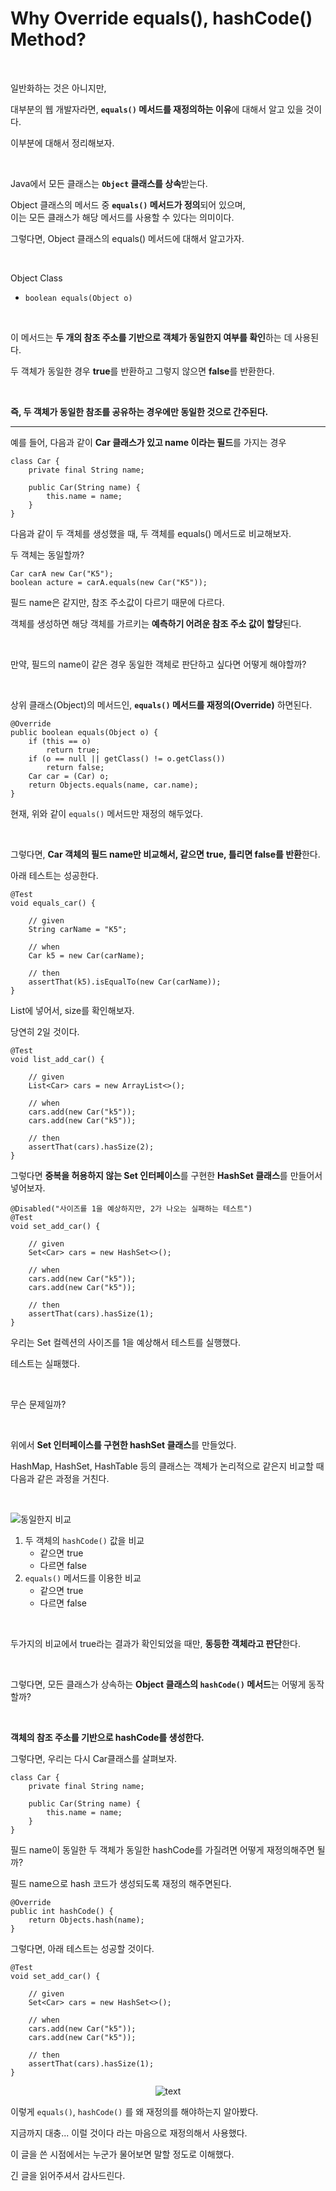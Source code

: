 # Why Override equals(), hashCode() Method?  

<br>

일반화하는 것은 아니지만,  

대부분의 웹 개발자라면, **`equals()` 메서드를 재정의하는 이유**에 대해서 알고 있을 것이다.  

이부분에 대해서 정리해보자.  

<br>

Java에서 모든 클래스는 **`Object` 클래스를 상속**받는다. 

Object 클래스의 메서드 중 **`equals()` 메서드가 정의**되어 있으며,  
이는 모든 클래스가 해당 메서드를 사용할 수 있다는 의미이다. 

그렇다면, Object 클래스의 equals() 메서드에 대해서 알고가자.  

<br>

 Object Class 
- `boolean equals(Object o)`  

<br>

이 메서드는 **두 개의 참조 주소를 기반으로 객체가 동일한지 여부를 확인**하는 데 사용된다.  

 두 객체가 동일한 경우 **true**를 반환하고 그렇지 않으면 **false**를 반환한다.  

<br>

**즉, 두 객체가 동일한 참조를 공유하는 경우에만 동일한 것으로 간주된다.**  

---

예를 들어, 다음과 같이 **Car 클래스가 있고 name 이라는 필드**를 가지는 경우

```
class Car {
    private final String name;

    public Car(String name) {
        this.name = name;
    }
}
```

다음과 같이 두 객체를 생성했을 때, 두 객체를 equals() 메서드로 비교해보자.

두 객체는 동일할까?

```
Car carA new Car("K5");
boolean acture = carA.equals(new Car("K5"));
```

필드 name은 같지만, 참조 주소값이 다르기 때문에 다르다.  

객체를 생성하면 해당 객체를 가르키는 **예측하기 어려운 참조 주소 값이 할당**된다. 

<br>

만약, 필드의 name이 같은 경우 동일한 객체로 판단하고 싶다면 어떻게 해야할까?  

<br>

상위 클래스(Object)의 메서드인, **`equals()` 메서드를 재정의(Override)** 하면된다. 

```
@Override
public boolean equals(Object o) {
    if (this == o)
        return true;
    if (o == null || getClass() != o.getClass())
        return false;
    Car car = (Car) o;
    return Objects.equals(name, car.name);
}
```  

현재, 위와 같이 `equals()` 메서드만 재정의 해두었다.  

<br>

그렇다면, **Car 객체의 필드 name만 비교해서, 같으면 true, 틀리면 false를 반환**한다.  

아래 테스트는 성공한다.  

```
@Test
void equals_car() {

    // given
    String carName = "K5";

    // when
    Car k5 = new Car(carName);

    // then
    assertThat(k5).isEqualTo(new Car(carName));
}
```  

List에 넣어서, size를 확인해보자.  

당연히 2일 것이다.  

```
@Test
void list_add_car() {

    // given
    List<Car> cars = new ArrayList<>();

    // when
    cars.add(new Car("k5"));
    cars.add(new Car("k5"));

    // then
    assertThat(cars).hasSize(2);
}
```  

그렇다면 **중복을 허용하지 않는 Set 인터페이스**를 구현한 **HashSet 클래스**를 만들어서 넣어보자.  

```
@Disabled("사이즈를 1을 예상하지만, 2가 나오는 실패하는 테스트")
@Test
void set_add_car() {

    // given
    Set<Car> cars = new HashSet<>();

    // when
    cars.add(new Car("k5"));
    cars.add(new Car("k5"));

    // then
    assertThat(cars).hasSize(1);
}
```  

우리는 Set 컬렉션의 사이즈를 1을 예상해서 테스트를 실행했다.  

테스트는 실패했다.  

<br>

무슨 문제일까?  

<br>

위에서 **Set 인터페이스를 구현한 hashSet 클래스**를 만들었다.  

HashMap, HashSet, HashTable 등의 클래스는 객체가 논리적으로 같은지 비교할 때 다음과 같은 과정을 거친다.  

<br>

![동일한지 비교](https://github.com/hbkuk/blog/assets/109803585/82994172-aef3-425f-81a5-eec0a5888ed3)  

1. 두 객체의 `hashCode()` 값을 비교
    - 같으면 true
    - 다르면 false
2. `equals()` 메서드를 이용한 비교
    - 같으면 true
    - 다르면 false  

<br>

두가지의 비교에서 true라는 결과가 확인되었을 때만, **동등한 객체라고 판단**한다.  

<br>

그렇다면, 모든 클래스가 상속하는 **Object 클래스의 `hashCode()` 메서드**는 어떻게 동작할까?  

<br>

**객체의 참조 주소를 기반으로 hashCode를 생성한다.**  

그렇다면, 우리는 다시 Car클래스를 살펴보자.  

```
class Car {
    private final String name;

    public Car(String name) {
        this.name = name;
    }
}
```

필드 name이 동일한 두 객체가 동일한 hashCode를 가질려면 어떻게 재정의해주면 될까?

필드 name으로 hash 코드가 생성되도록 재정의 해주면된다.

```
@Override
public int hashCode() {
    return Objects.hash(name);
}
```

그렇다면, 아래 테스트는 성공할 것이다.  

```
@Test
void set_add_car() {

    // given
    Set<Car> cars = new HashSet<>();

    // when
    cars.add(new Car("k5"));
    cars.add(new Car("k5"));

    // then
    assertThat(cars).hasSize(1);
}
```  

<p align="center">
  <img src="https://github.com/hbkuk/blog/assets/109803585/cd63bdb6-da78-4f9d-bc6c-25330353bda6" alt="text" width="number" />
</p>

이렇게 `equals()`, `hashCode()` 를 왜 재정의를 해야하는지 알아봤다.  

지금까지 대충... 이럴 것이다 라는 마음으로 재정의해서 사용했다.  

이 글을 쓴 시점에서는 누군가 물어보면 말할 정도로 이해했다.  

긴 글을 읽어주셔서 감사드린다.  








